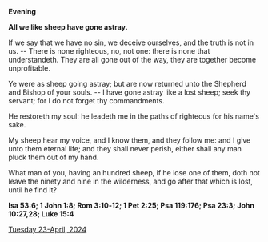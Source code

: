 **Evening**

**All we like sheep have gone astray.**
 
If we say that we have no sin, we deceive ourselves, and the truth is not in us. -- There is none righteous, no, not one: there is none that understandeth. They are all gone out of the way, they are together become unprofitable.
 
Ye were as sheep going astray; but are now returned unto the Shepherd and Bishop of your souls. -- I have gone astray like a lost sheep; seek thy servant; for I do not forget thy commandments.
 
He restoreth my soul: he leadeth me in the paths of righteous for his name's sake.
 
My sheep hear my voice, and I know them, and they follow me: and I give unto them eternal life; and they shall never perish, either shall any man pluck them out of my hand.
 
What man of you, having an hundred sheep, if he lose one of them, doth not leave the ninety and nine in the wilderness, and go after that which is lost, until he find it?  

**Isa 53:6; 1 John 1:8; Rom 3:10‑12; 1 Pet 2:25; Psa 119:176; Psa 23:3; John 10:27,28; Luke 15:4**

[Tuesday 23-April, 2024](https://t.me/daily_light)
